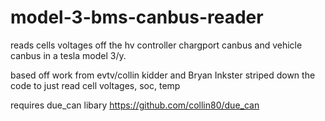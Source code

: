 # model-3-bms-canbus-reader
reads cells voltages off the hv controller chargport canbus and vehicle canbus in a tesla model 3/y. 

based off work from evtv/collin kidder and Bryan Inkster
striped down the code to just read cell voltages, soc, temp

requires due_can libary https://github.com/collin80/due_can
